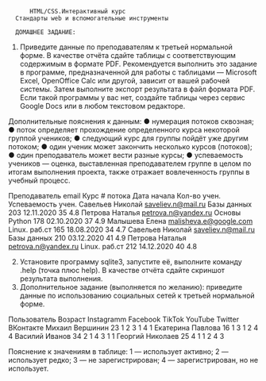           HTML/CSS.Интерактивный курс
      Стандарты web и вспомогательные инструменты

      ДОМАШНЕЕ ЗАДАНИЕ:
1. Приведите данные по преподавателям к третьей нормальной форме. В качестве отчёта
сдайте таблицы с соответствующим содержимым в формате PDF. Рекомендуется выполнить
это задание в программе, предназначенной для работы с таблицами — Microsoft Excel,
OpenOffice Calc или другой, зависит от вашей рабочей системы. Затем выполните экспорт
результата в файл формата PDF. Если такой программы у вас нет, создайте таблицы через
сервис Google Docs или в любом текстовом редакторе.

  Дополнительные пояснения к данным:
● нумерация потоков сквозная;
● поток определяет прохождение определенного курса некоторой группой учеников;
● следующий курс для группы пойдёт уже другим потоком;
● один ученик может закончить несколько курсов (потоков);
● один преподаватель может вести разные курсы;
● успеваемость учеников — оценка, выставленная преподавателем группе в целом по
итогам выполнения проекта, также отражает вовлеченность группы в учебный
процесс.

Преподаватель     email                   Курс            # потока    Дата начала   Кол-во учен.   Успеваемость учен.
Савельев Николай  saveliev.n@mail.ru      Базы данных     203         12.11.2020    35             4.8
Петрова Наталья   petrova.n@yandex.ru     Основы Python   178         02.10.2020    37             4.9
Малышева Елена    malisheva.e@google.com  Linux. раб.ст   165         18.08.2020    34             4.7
Савельев Николай  saveliev.n@mail.ru      Базы данных     210         03.12.2020    41             4.9
Петрова Наталья   petrova.n@yandex.ru     Linux. раб.ст   212         14.12.2020    40             4.8

2. Установите программу sqlite3, запустите её, выполните команду .help (точка плюс help). В
качестве отчёта сдайте скриншот результата выполнения.
3. Дополнительное задание (выполняется по желанию): приведите данные по использованию
социальных сетей к третьей нормальной форме.

Пользователь      Возраст Instagramm  Facebook  TikTok  YouTube Twitter ВКонтакте
Михаил Вершинин   23      1           2         3       1       4       1
Екатерина Павлова 16      1           3         1       2       4       4
Василий Иванов    34      2           1         4       3       1       1
Георгий Николаев  25      4           1         1       2       4       3

Пояснение к значениям в таблице:
1 — использует активно;
2 — использует редко;
3 — не зарегистрирован;
4 — зарегистрирован, но не использует.

